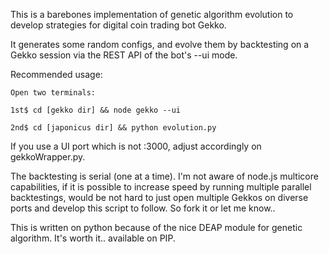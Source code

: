 This is a barebones implementation of genetic algorithm evolution to develop strategies for digital coin trading bot Gekko.

It generates some random configs, and evolve them by backtesting on a Gekko session via the REST API of the bot's --ui mode.

Recommended usage:
```
Open two terminals:

1st$ cd [gekko dir] && node gekko --ui

2nd$ cd [japonicus dir] && python evolution.py
```
If you use a UI port which is not :3000, adjust accordingly on gekkoWrapper.py.

The backtesting is serial (one at a time). I'm not aware of node.js multicore capabilities, if it is possible to increase speed by running multiple parallel backtestings, would be not hard to just open multiple Gekkos on diverse ports and develop this script to follow. So fork it or let me know..

This is written on python because of the nice DEAP module for genetic algorithm. It's worth it.. available on PIP.

